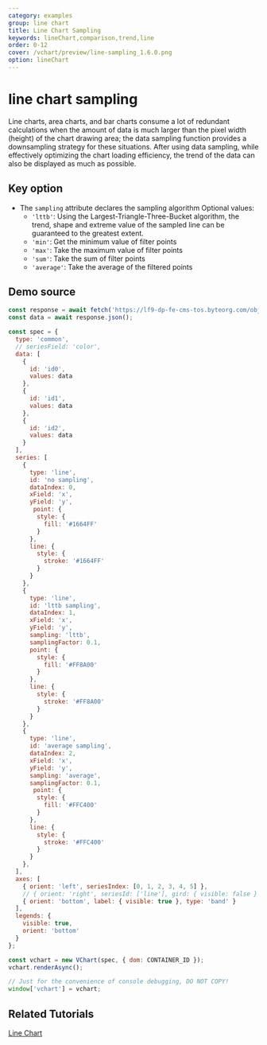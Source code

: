 ```yaml
---
category: examples
group: line chart
title: Line Chart Sampling
keywords: lineChart,comparison,trend,line
order: 0-12
cover: /vchart/preview/line-sampling_1.6.0.png
option: lineChart
---
```


# line chart sampling
Line charts, area charts, and bar charts consume a lot of redundant calculations when the amount of data is much larger than the pixel width (height) of the chart drawing area; the data sampling function provides a downsampling strategy for these situations. After using data sampling, while effectively optimizing the chart loading efficiency, the trend of the data can also be displayed as much as possible.

## Key option

- The `sampling` attribute declares the sampling algorithm
Optional values:
  - `'lttb'`: Using the Largest-Triangle-Three-Bucket algorithm, the trend, shape and extreme value of the sampled line can be guaranteed to the greatest extent.
  - `'min'`: Get the minimum value of filter points
  - `'max'`: Take the maximum value of filter points
  - `'sum'`: Take the sum of filter points
  - `'average'`: Take the average of the filtered points

## Demo source
```javascript livedemo
const response = await fetch('https://lf9-dp-fe-cms-tos.byteorg.com/obj/bit-cloud/overlap-data.json');
const data = await response.json();

const spec = {
  type: 'common',
  // seriesField: 'color',
  data: [
    {
      id: 'id0',
      values: data
    },
    {
      id: 'id1',
      values: data
    },
    {
      id: 'id2',
      values: data
    }
  ],
  series: [
    {
      type: 'line',
      id: 'no sampling',
      dataIndex: 0,
      xField: 'x',
      yField: 'y',
       point: {
        style: {
          fill: '#1664FF'
        }
      },
      line: {
        style: {
          stroke: '#1664FF'
        }
      }
    },
    {
      type: 'line',
      id: 'lttb sampling',
      dataIndex: 1,
      xField: 'x',
      yField: 'y',
      sampling: 'lttb',
      samplingFactor: 0.1,
      point: {
        style: {
          fill: '#FF8A00'
        }
      },
      line: {
        style: {
          stroke: '#FF8A00'
        }
      }
    },
    {
      type: 'line',
      id: 'average sampling',
      dataIndex: 2,
      xField: 'x',
      yField: 'y',
      sampling: 'average',
      samplingFactor: 0.1,
       point: {
        style: {
          fill: '#FFC400'
        }
      },
      line: {
        style: {
          stroke: '#FFC400'
        }
      }
    },
  ],
  axes: [
    { orient: 'left', seriesIndex: [0, 1, 2, 3, 4, 5] },
    // { orient: 'right', seriesId: ['line'], gird: { visible: false } },
    { orient: 'bottom', label: { visible: true }, type: 'band' }
  ],
  legends: {
    visible: true,
    orient: 'bottom'
  }
};

const vchart = new VChart(spec, { dom: CONTAINER_ID });
vchart.renderAsync();

// Just for the convenience of console debugging, DO NOT COPY!
window['vchart'] = vchart;

```



## Related Tutorials

[Line Chart](link)
